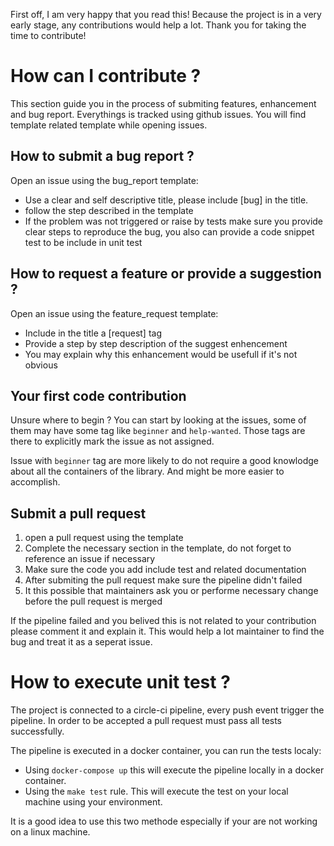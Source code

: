 
First off, I am very happy that you read this! Because the project is in a very
early stage, any contributions would help a lot. Thank you for taking the time to contribute!

# How can I contribute ?

This section guide you in the process of submiting features, enhancement and bug report.
Everythings is tracked using github issues. You will find template related template while opening
issues.

## How to submit a bug report ?

Open an issue using the bug_report template:
 - Use a clear and self descriptive title, please include [bug] in the title.
 - follow the step described in the template
 - If the problem was not triggered or raise by tests make sure you provide clear steps
to reproduce the bug, you also can provide a code snippet test to be include in unit test

## How to request a feature or provide a suggestion ?

Open an issue using the feature_request template:
 - Include in the title a [request] tag
 - Provide a step by step description of the suggest enhencement
 - You may explain why this enhancement would be usefull if it's not obvious

## Your first code contribution

Unsure where to begin ? You can start by looking at the issues, some of them may have
some tag like `beginner` and `help-wanted`. Those tags are there to explicitly
mark the issue as not assigned.

Issue with `beginner` tag are more likely to do not require a good knowlodge about
all the containers of the library. And might be more easier to accomplish.

## Submit a pull request

1. open a pull request using the template
2. Complete the necessary section in the template, do not forget to reference an issue if necessary
3. Make sure the code you add include test and related documentation
4. After submiting the pull request make sure the pipeline didn't failed
5. It this possible that maintainers ask you or performe necessary change before the pull request is merged

If the pipeline failed and you belived this is not related to your contribution please comment it and explain it.
This would help a lot maintainer to find the bug and treat it as a seperat issue.

# How to execute unit test ?

The project is connected to a circle-ci pipeline, every push event trigger the pipeline.
In order to be accepted a pull request must pass all tests successfully. 

The pipeline is executed in a docker container, you can run the tests localy:
 - Using `docker-compose up` this will execute the pipeline locally in a docker container.
 - Using the `make test` rule. This will execute the test on your local machine using your environment.

It is a good idea to use this two methode especially if your are not working on a linux machine.

